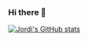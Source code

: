 ### Hi there 👋
[![Jordi's GitHub stats](https://github-readme-stats.vercel.app/api?username=jllahi&show_icons=true&theme=transparent&rank_icon=percentile)](https://github.com/jllahi)
<!--
**jllahi/jllahi** is a ✨ _special_ ✨ repository because its `README.md` (this file) appears on your GitHub profile.

Here are some ideas to get you started:

- 🔭 I’m currently working on ...
- 🌱 I’m currently learning ...
- 👯 I’m looking to collaborate on ...
- 🤔 I’m looking for help with ...
- 💬 Ask me about ...
- 📫 How to reach me: ...
- 😄 Pronouns: ...
- ⚡ Fun fact: ...
-->
